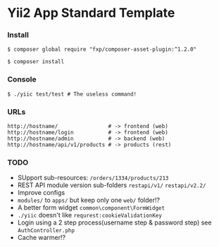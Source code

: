 Yii2 App Standard Template
==========================

### Install
``` 
$ composer global require "fxp/composer-asset-plugin:^1.2.0"

$ composer install
```

### Console
```
$ ./yiic test/test # The useless command!
```

### URLs
```
http://hostname/                # -> frontend (web)
http://hostname/login           # -> frontend (web)
http://hostname/admin           # -> backend (web)
http://hostname/api/v1/products # -> products (rest)
```

### TODO
* SUpport sub-resources: `/orders/1334/products/213`
* REST API module version sub-folders `restapi/v1/` `restapi/v2.2/`
* Improve configs
* `modules/` to `apps/` but keep only one `web/` folder!?
* A better form widget ``common\component\FormWidget``
* `./yiic` doesn't like `requrest:cookieValidationKey`
* Login using a 2 step process(username step & password step) see `AuthController.php`
* Cache warmer!?
